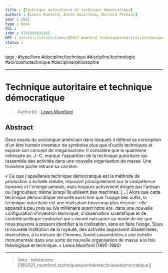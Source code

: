 ```yaml
---
title : [Technique autoritaire et technique démocratique]
authors : [Lewis Mumford, Annie Gouilleux, Bernard Pecheur]
year : 2021
type : book
doi : 
isbn : 9791095432265
URI : zotero://select/items/@2021_mumford_techniqueautoritairetechniquedemocratique
status : 
---
```


tags : #type/livre #discipline/technique #discipline/technologie #aoi/cosmotechnique #discipline/philosophie 

---

Technique autoritaire et technique démocratique
===
> Author(s) : [Lewis Mumford](https://fr.wikipedia.org/wiki/Lewis_Mumford)

## Abstract
Deux essais du sociologue américain dans lesquels il défend sa conception d'un être humain inventeur de symboles plus que d'outils techniques et expose son concept de mégamachine. Il considère que le quatrième millénaire av. J.-C. marque l'apparition de la technique autoritaire qui rassemble des activités dans une nouvelle organisation de masse. Une troisième partie retrace sa carrière.

« Ce que j'appellerais technique démocratique est la méthode de production à échelle réduite, reposant principalement sur la compétence humaine et l'énergie animale, mais toujours activement dirigée par l'artisan ou l'agriculteur, même lorsqu'ils utilisent des machines. [...] Alors que cette technique démocratique remonte aussi loin que l'usage des outils, la technique autoritaire est une réalisation beaucoup plus récente : elle apparaît à peu près au IVe millénaire avant notre ère, dans une nouvelle configuration d'invention technique, d'observation scientifique et de contrôle politique centralisé qui a donné naissance au mode de vie que nous pouvons à présent identifier à la civilisation, sans en faire l'éloge. Sous la nouvelle institution de la royauté, des activités auparavant disséminées, diversifiées, à la mesure de l'homme, furent rassemblées à une échelle monumentale dans une sorte de nouvelle organisation de masse à la fois théologique et technique. »
Lewis Mumford (1895-1990)

---
> links : 
> references : 
[[@2021_mumford_techniqueautoritairetechniquedemocratique]]
